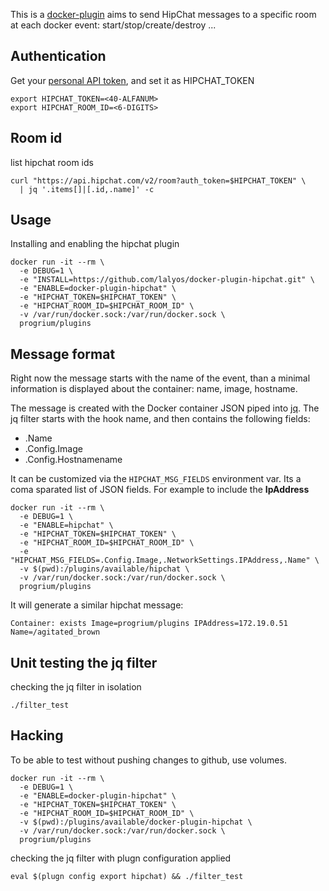This is a [docker-plugin](https://github.com/progrium/docker-plugins) aims
to send HipChat messages to a specific room at each docker event: start/stop/create/destroy ...

## Authentication

Get your [personal API token](https://sequenceiq.hipchat.com/account/api), and
set it as HIPCHAT_TOKEN

```
export HIPCHAT_TOKEN=<40-ALFANUM>
export HIPCHAT_ROOM_ID=<6-DIGITS>
```

## Room id

list hipchat room ids
```
curl "https://api.hipchat.com/v2/room?auth_token=$HIPCHAT_TOKEN" \
  | jq '.items[]|[.id,.name]' -c
```

## Usage

Installing and enabling the hipchat plugin

```
docker run -it --rm \
  -e DEBUG=1 \
  -e "INSTALL=https://github.com/lalyos/docker-plugin-hipchat.git" \
  -e "ENABLE=docker-plugin-hipchat" \
  -e "HIPCHAT_TOKEN=$HIPCHAT_TOKEN" \
  -e "HIPCHAT_ROOM_ID=$HIPCHAT_ROOM_ID" \
  -v /var/run/docker.sock:/var/run/docker.sock \
  progrium/plugins
```

## Message format

Right now the message starts with the name of the event, than a minimal
information is displayed about the container: name, image, hostname.

The message is created with the Docker container JSON piped into [jq](http://stedolan.github.io/jq/). The jq filter starts with the hook name,
and then contains the following fields:

- .Name  
- .Config.Image
- .Config.Hostnamename

It can be customized via the `HIPCHAT_MSG_FIELDS` environment var. Its a coma
sparated list of JSON fields. For example to include the **IpAddress**

```
docker run -it --rm \
  -e DEBUG=1 \
  -e "ENABLE=hipchat" \
  -e "HIPCHAT_TOKEN=$HIPCHAT_TOKEN" \
  -e "HIPCHAT_ROOM_ID=$HIPCHAT_ROOM_ID" \
  -e "HIPCHAT_MSG_FIELDS=.Config.Image,.NetworkSettings.IPAddress,.Name" \
  -v $(pwd):/plugins/available/hipchat \
  -v /var/run/docker.sock:/var/run/docker.sock \
  progrium/plugins
```

It will generate a similar hipchat message:
```
Container: exists Image=progrium/plugins IPAddress=172.19.0.51 Name=/agitated_brown
```

## Unit testing the jq filter

checking the jq filter in isolation
```
./filter_test
```

## Hacking

To be able to test without pushing changes to github, use volumes.
```
docker run -it --rm \
  -e DEBUG=1 \
  -e "ENABLE=docker-plugin-hipchat" \
  -e "HIPCHAT_TOKEN=$HIPCHAT_TOKEN" \
  -e "HIPCHAT_ROOM_ID=$HIPCHAT_ROOM_ID" \
  -v $(pwd):/plugins/available/docker-plugin-hipchat \
  -v /var/run/docker.sock:/var/run/docker.sock \
  progrium/plugins
```

checking the jq filter with plugn configuration applied
```
eval $(plugn config export hipchat) && ./filter_test
```
